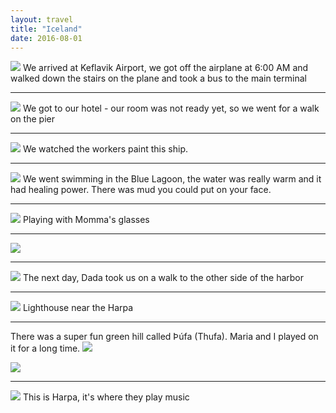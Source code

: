 ```yaml
---
layout: travel
title: "Iceland"
date: 2016-08-01
---
```




<img src="{{ site.assets }}images/2016-08-07%2006.24.09-1.jpg" />
We arrived at Keflavik Airport, we got off the airplane at 6:00 AM and walked down the stairs on the plane and took a bus to the main terminal

----

<img src="{{ site.assets }}images/L1018240.jpg" />
We got to our hotel - our room was not ready yet, so we went for a walk on the pier

----

<img src="{{ site.assets }}images/L1018263.jpg" />
We watched the workers paint this ship.

----

<img src="{{ site.assets }}images/L1018269.jpg" />
We went swimming in the Blue Lagoon, the water was really warm and it had healing power.  There was mud you could put on your face.

----

<img src="{{ site.assets }}images/L1018275.jpg" />
Playing with Momma's glasses

----

<img src="{{ site.assets }}images/L1018296.jpg" />

----

<img src="{{ site.assets }}images/L1018307.jpg" />
The next day, Dada took us on a walk to the other side of the harbor

----

<img src="{{ site.assets }}images/L1018297.jpg" />
Lighthouse near the Harpa

----

There was a super fun green hill called Þúfa (Thufa).  Maria and I played on it for a long time.
<img src="{{ site.assets }}images/L1018329.jpg" />

<img src="{{ site.assets }}images/L1018347.jpg" />

----

<img src="{{ site.assets }}images/L1018334.jpg" />
This is Harpa, it's where they play music
